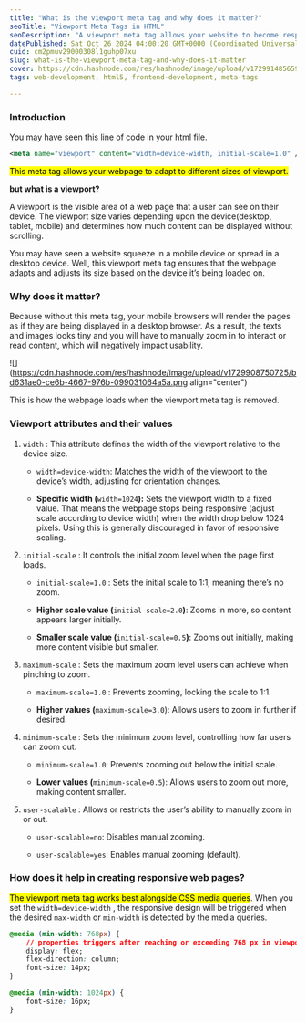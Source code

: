 ```yaml
---
title: "What is the viewport meta tag and why does it matter?"
seoTitle: "Viewport Meta Tags in HTML"
seoDescription: "A viewport meta tag allows your website to become responsive based on the device they are being loaded on."
datePublished: Sat Oct 26 2024 04:00:20 GMT+0000 (Coordinated Universal Time)
cuid: cm2pmuv29000308l1guhp07xu
slug: what-is-the-viewport-meta-tag-and-why-does-it-matter
cover: https://cdn.hashnode.com/res/hashnode/image/upload/v1729914856593/2b32c904-e70a-4913-bac5-ae300ae08107.png
tags: web-development, html5, frontend-development, meta-tags

---
```


### Introduction

You may have seen this line of code in your html file.

```xml
<meta name="viewport" content="width=device-width, initial-scale=1.0" />
```

<mark>This meta tag allows your webpage to adapt to different sizes of viewport.</mark>

**but what is a viewport?**

A viewport is the visible area of a web page that a user can see on their device. The viewport size varies depending upon the device(desktop, tablet, mobile) and determines how much content can be displayed without scrolling.

You may have seen a website squeeze in a mobile device or spread in a desktop device. Well, this viewport meta tag ensures that the webpage adapts and adjusts its size based on the device it’s being loaded on.

### Why does it matter?

Because without this meta tag, your mobile browsers will render the pages as if they are being displayed in a desktop browser. As a result, the texts and images looks tiny and you will have to manually zoom in to interact or read content, which will negatively impact usability.

![](https://cdn.hashnode.com/res/hashnode/image/upload/v1729908750725/bd631ae0-ce6b-4667-976b-099031064a5a.png align="center")

This is how the webpage loads when the viewport meta tag is removed.

### Viewport attributes and their values

1. `width` : This attribute defines the width of the viewport relative to the device size.
    
    * `width=device-width`: Matches the width of the viewport to the device’s width, adjusting for orientation changes.
        
    * **Specific width (**`width=1024`**):** Sets the viewport width to a fixed value. That means the webpage stops being responsive (adjust scale according to device width) when the width drop below 1024 pixels. Using this is generally discouraged in favor of responsive scaling.
        
2. `initial-scale` : It controls the initial zoom level when the page first loads.
    
    * `initial-scale=1.0` : Sets the initial scale to 1:1, meaning there’s no zoom.
        
    * **Higher scale value (**`initial-scale=2.0`**)**: Zooms in more, so content appears larger initially.
        
    * **Smaller scale value (**`initial-scale=0.5`**)**: Zooms out initially, making more content visible but smaller.
        
3. `maximum-scale` : Sets the maximum zoom level users can achieve when pinching to zoom.
    
    * `maximum-scale=1.0` : Prevents zooming, locking the scale to 1:1.
        
    * **Higher values (**`maximum-scale=3.0`): Allows users to zoom in further if desired.
        
4. `minimum-scale` : Sets the minimum zoom level, controlling how far users can zoom out.
    
    * `minimum-scale=1.0`: Prevents zooming out below the initial scale.
        
    * **Lower values (**`minimum-scale=0.5`): Allows users to zoom out more, making content smaller.
        
5. `user-scalable` : Allows or restricts the user’s ability to manually zoom in or out.
    
    * `user-scalable=no`: Disables manual zooming.
        
    * `user-scalable=yes`: Enables manual zooming (default).
        

### How does it help in creating responsive web pages?

<mark>The viewport meta tag works best alongside CSS media queries</mark>. When you set the `width=device-width` , the responsive design will be triggered when the desired `max-width` or `min-width` is detected by the media queries.

```css
@media (min-width: 768px) {
    // properties triggers after reaching or exceeding 768 px in viewport width
    display: flex;
    flex-direction: column;
    font-size: 14px;
}

@media (min-width: 1024px) {
    font-size: 16px;
}
```